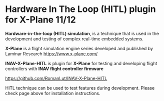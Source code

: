 # Hardware In The Loop (HITL) plugin for X-Plane 11/12

**Hardware-in-the-loop (HITL) simulation**, is a technique that is used in the development and testing of complex real-time embedded systems. 

**X-Plane** is a flight simulation engine series developed and published by Laminar Research https://www.x-plane.com/

**INAV-X-Plane-HITL** is plugin for **X-Plane** for testing and developing flight controllers with **INAV flight controller firmware** 

https://github.com/RomanLut/INAV-X-Plane-HITL

HITL technique can be used to test features during development. Please check page above for installation instructions.

